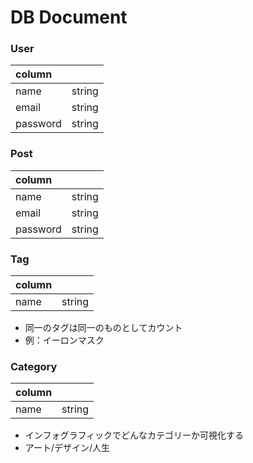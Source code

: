 # DB Document


### User
| column |  |
|:-----------|:------------|
| name    	 | string      |
| email      | string      |
| password   | string	   |


### Post
| column |  |
|:-----------|:------------|
| name    	 | string      |
| email      | string      |
| password   | string	   |


### Tag
| column |  |
|:-----------|:------------|
| name    	 | string      |

- 同一のタグは同一のものとしてカウント
- 例：イーロンマスク

### Category
| column |  |
|:-----------|:------------|
| name    	 | string      |

- インフォグラフィックでどんなカテゴリーか可視化する
- アート/デザイン/人生